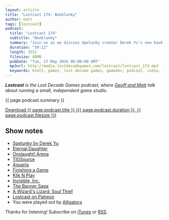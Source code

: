```yaml
---
layout: article
title: "Lostcast 174: Booklunky"
author: matt
tags: [lostcast]
podcast:
  title: "Lostcast 174"
  subtitle: "Booklunky"
  summary: "Join us as we discuss Spelunky creator Derek Yu's new book Spelunky."
  duration: "59:12"
  length: 3552
  filesize: 40MB
  pubDate: "Tue, 17 May 2016 00:00:00 GMT"
  mp3url: http://media.lostdecadegames.com/lostcast/lostcast_174.mp3
  keywords: html5, games, lost decade games, gamedev, podcast, indie, lostcast
---
```

_**Lostcast** is the Lost Decade Games podcast, where [Geoff and Matt](/about/) talk about running a small, independent game studio._

{{ page.podcast.summary }}

<a class="download-podcast" href="{{ page.podcast.mp3url }}">
	Download {{ page.podcast.title }} ({{ page.podcast.duration }}, {{ page.podcast.filesize }})
</a>

## Show notes

* [Spelunky by Derek Yu](https://bossfightbooks.com/products/spelunky-by-derek-yu)
* [Eternal Daughter](https://en.wikipedia.org/wiki/Eternal_Daughter)
* [Onslaught! Arena](http://arcade.lostdecadegames.com/onslaught-arena/)
* [TIGSource](https://www.tigsource.com/)
* [Aquaria](http://www.bit-blot.com/aquaria/)
* [Finishing a Game](http://makegames.tumblr.com/post/1136623767/finishing-a-game)
* [Klik N Play](http://knpforschools.webs.com/)
* [Invisible, Inc.](https://www.kleientertainment.com/games/invisible-inc)
* [The Banner Saga](http://stoicstudio.com/)
* [A Wizard's Lizard: Soul Thief](http://store.steampowered.com/app/373470)
* [Lostcast on Patreon](https://www.patreon.com/lostdecadegames?ty=h)
* You were played out by [Alligators](https://joshuamorse.bandcamp.com/track/alligators)

Thanks for listening! Subscribe on [iTunes](http://itunes.apple.com/us/podcast/lostcast/id481950724) or [RSS](/lostcast.xml).
